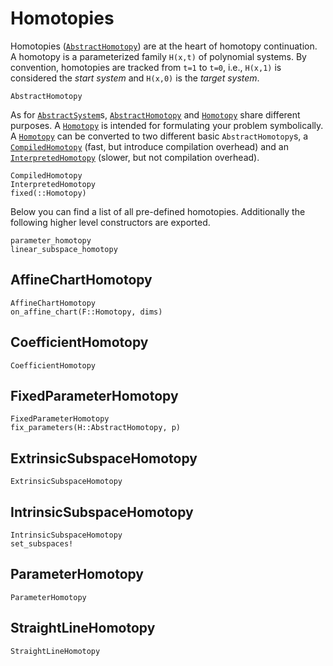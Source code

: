 # Homotopies

Homotopies ([`AbstractHomotopy`](@ref)) are at the heart of homotopy continuation.
A homotopy is a parameterized family ``H(x,t)`` of polynomial systems.
By convention, homotopies are tracked from ``t=1`` to ``t=0``, i.e., ``H(x,1)`` is considered
the *start system* and ``H(x,0)`` is the *target system*.

```@docs
AbstractHomotopy
```
As for [`AbstractSystem`](@ref)s, [`AbstractHomotopy`](@ref) and [`Homotopy`](@ref) share different purposes.
A [`Homotopy`](@ref) is intended for formulating your problem
symbolically.
A [`Homotopy`](@ref) can be converted to two different basic `AbstractHomotopy`s,
a [`CompiledHomotopy`](@ref) (fast, but introduce compilation overhead) and an
[`InterpretedHomotopy`](@ref) (slower, but not compilation overhead).

```@docs
CompiledHomotopy
InterpretedHomotopy
fixed(::Homotopy)
```

Below you can find a list of all pre-defined homotopies. Additionally the following
higher level constructors are exported.

```@docs
parameter_homotopy
linear_subspace_homotopy
```

## AffineChartHomotopy
```@docs
AffineChartHomotopy
on_affine_chart(F::Homotopy, dims)
```

## CoefficientHomotopy
```@docs
CoefficientHomotopy
```

## FixedParameterHomotopy
```@docs
FixedParameterHomotopy
fix_parameters(H::AbstractHomotopy, p)
```

## ExtrinsicSubspaceHomotopy
```@docs
ExtrinsicSubspaceHomotopy
```

## IntrinsicSubspaceHomotopy
```@docs
IntrinsicSubspaceHomotopy
set_subspaces!
```

## ParameterHomotopy
```@docs
ParameterHomotopy
```

## StraightLineHomotopy
```@docs
StraightLineHomotopy
```
